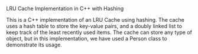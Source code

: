 LRU Cache Implementation in C++ with Hashing

This is a C++ implementation of an LRU Cache using hashing. The cache uses a hash table to store the key-value pairs, and a doubly linked list to keep track of the least recently used items. The cache can store any type of object, but in this implementation, we have used a Person class to demonstrate its usage.